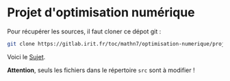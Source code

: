 # Projet d'optimisation numérique

Pour récupérer les sources, il faut cloner ce dépot git : 

```bash
git clone https://gitlab.irit.fr/toc/mathn7/optimisation-numerique/projet-optinum.git
```

Voici le [Sujet](sujet.md). 

**Attention**, seuls les fichiers dans le répertoire `src` sont à modifier !

